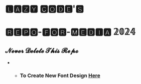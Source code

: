 # 🅻🅰🆉🆈       🅲🅾🅳🅴'🆂
# 🆁🅴🅿🅾-🅵🅾🆁-🅼🅴🅳🅸🅰 𝟚𝟘𝟚𝟜

## 𝓝𝓮𝓿𝓮𝓻 𝓓𝓮𝓵𝓮𝓽𝓮 𝓣𝓱𝓲𝓼 𝓡𝓮𝓹𝓸

- - ### To Create New Font Design [Here](https://nickfinder.com/fancy-writer)
